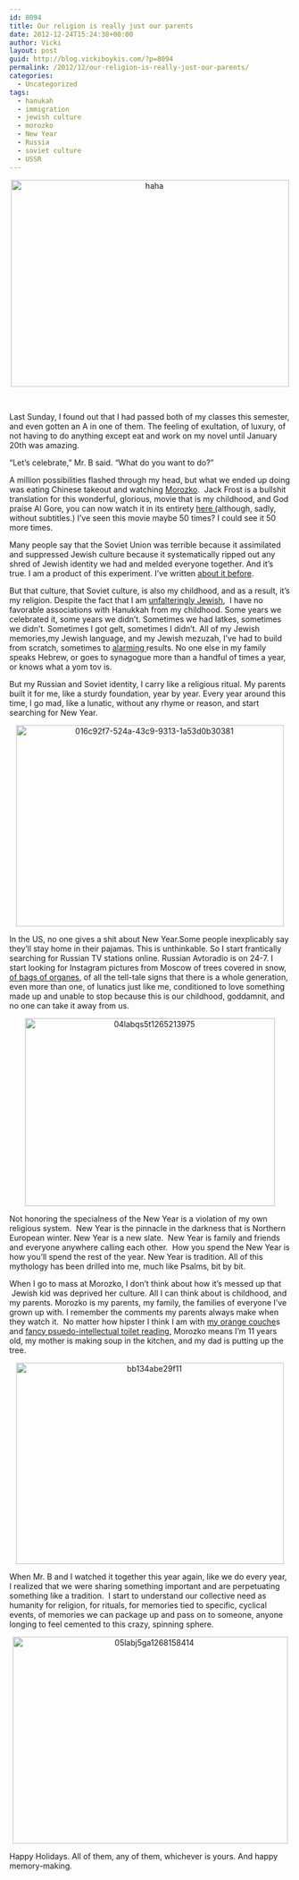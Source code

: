 ```yaml
---
id: 8094
title: Our religion is really just our parents
date: 2012-12-24T15:24:38+00:00
author: Vicki
layout: post
guid: http://blog.vickiboykis.com/?p=8094
permalink: /2012/12/our-religion-is-really-just-our-parents/
categories:
  - Uncategorized
tags:
  - hanukah
  - immigration
  - jewish culture
  - morozko
  - New Year
  - Russia
  - soviet culture
  - USSR
---
```

<p style="text-align: center;">
  <a href="http://blog.vickiboykis.com/2012/12/our-religion-is-really-just-our-parents/haha/" rel="attachment wp-att-8095"><img class="aligncenter  wp-image-8095" alt="haha" src="http://blog.vickiboykis.com/wp-content/uploads/2012/12/haha.jpg" width="498" height="370" /></a>
</p>

&nbsp;

Last Sunday, I found out that I had passed both of my classes this semester, and even gotten an A in one of them. The feeling of exultation, of luxury, of not having to do anything except eat and work on my novel until January 20th was amazing.

&#8220;Let&#8217;s celebrate,&#8221; Mr. B said. &#8220;What do you want to do?&#8221;

<!--more-->

A million possibilities flashed through my head, but what we ended up doing was eating Chinese takeout and watching <a href="http://en.wikipedia.org/wiki/Jack_Frost_(1964_film)" target="_blank">Morozko</a>.  Jack Frost is a bullshit translation for this wonderful, glorious, movie that is my childhood, and God praise Al Gore, you can now watch it in its entirety <a href="http://www.youtube.com/watch?v=RXvEUeM34qs" target="_blank">here (</a>although, sadly, without subtitles.) I&#8217;ve seen this movie maybe 50 times? I could see it 50 more times.

Many people say that the Soviet Union was terrible because it assimilated and suppressed Jewish culture because it systematically ripped out any shred of Jewish identity we had and melded everyone together. And it&#8217;s true. I am a product of this experiment. I&#8217;ve written <a href="http://blog.vickiboykis.com/2009/11/whats-the-deal-with-the-russian-new-year-tree/" target="_blank">about it before</a>.

But that culture, that Soviet culture, is also my childhood, and as a result, it&#8217;s my religion. Despite the fact that I am <a href="http://blog.vickiboykis.com/tag/jewishness/" target="_blank">unfalteringly Jewish</a>,  I have no favorable associations with Hanukkah from my childhood. Some years we celebrated it, some years we didn&#8217;t. Sometimes we had latkes, sometimes we didn&#8217;t. Sometimes I got gelt, sometimes I didn&#8217;t. All of my Jewish memories,my Jewish language, and my Jewish mezuzah, I&#8217;ve had to build from scratch, sometimes to <a href="http://blog.vickiboykis.com/2011/05/mezuzah-snafus/" target="_blank">alarming </a>results. No one else in my family speaks Hebrew, or goes to synagogue more than a handful of times a year, or knows what a yom tov is.

But my Russian and Soviet identity, I carry like a religious ritual. My parents built it for me, like a sturdy foundation, year by year. Every year around this time, I go mad, like a lunatic, without any rhyme or reason, and start searching for New Year.

<p style="text-align: center;">
  <a href="http://blog.vickiboykis.com/2012/12/our-religion-is-really-just-our-parents/016c92f7-524a-43c9-9313-1a53d0b30381/" rel="attachment wp-att-8098"><img class="aligncenter  wp-image-8098" alt="016c92f7-524a-43c9-9313-1a53d0b30381" src="http://blog.vickiboykis.com/wp-content/uploads/2012/12/016c92f7-524a-43c9-9313-1a53d0b30381.jpg" width="480" height="360" /></a>
</p>

In the US, no one gives a shit about New Year.Some people inexplicably say they&#8217;ll stay home in their pajamas. This is unthinkable. So I start frantically searching for Russian TV stations online. Russian Avtoradio is on 24-7. I start looking for Instagram pictures from Moscow of trees covered in snow, <a href="http://learnrussian.rt.com/speak-russian/russian-new-year" target="_blank">of bags of organes</a>, of all the tell-tale signs that there is a whole generation, even more than one, of lunatics just like me, conditioned to love something made up and unable to stop because this is our childhood, goddamnit, and no one can take it away from us.

<p style="text-align: center;">
  <a href="http://blog.vickiboykis.com/2012/12/our-religion-is-really-just-our-parents/04labqs5t1265213975/" rel="attachment wp-att-8100"><img class="aligncenter  wp-image-8100" alt="04labqs5t1265213975" src="http://blog.vickiboykis.com/wp-content/uploads/2012/12/04labqs5t1265213975.jpg" width="448" height="336" /></a>
</p>

Not honoring the specialness of the New Year is a violation of my own religious system.  New Year is the pinnacle in the darkness that is Northern European winter. New Year is a new slate.  New Year is family and friends and everyone anywhere calling each other.  How you spend the New Year is how you&#8217;ll spend the rest of the year. New Year is tradition. All of this mythology has been drilled into me, much like Psalms, bit by bit.

When I go to mass at Morozko, I don&#8217;t think about how it&#8217;s messed up that  Jewish kid was deprived her culture. All I can think about is childhood, and my parents. Morozko is my parents, my family, the families of everyone I&#8217;ve grown up with. I remember the comments my parents always make when they watch it.  No matter how hipster I think I am with <a href="http://blog.vickiboykis.com/2012/04/new-york-on-a-whim/" target="_blank">my orange couche</a>s and <a href="http://blog.vickiboykis.com/2012/10/books-paris-i-love-you-but-youre-bringing-me-down/" target="_blank">fancy psuedo-intellectual toilet reading</a>, Morozko means I&#8217;m 11 years old, my mother is making soup in the kitchen, and my dad is putting up the tree.

<p style="text-align: center;">
  <a href="http://blog.vickiboykis.com/2012/12/our-religion-is-really-just-our-parents/bb134abe29f11/" rel="attachment wp-att-8097"><img class="aligncenter  wp-image-8097" alt="bb134abe29f11" src="http://blog.vickiboykis.com/wp-content/uploads/2012/12/bb134abe29f11.jpg" width="480" height="360" /></a>
</p>

When Mr. B and I watched it together this year again, like we do every year, I realized that we were sharing something important and are perpetuating something like a tradition.  I start to understand our collective need as humanity for religion, for rituals, for memories tied to specific, cyclical events, of memories we can package up and pass on to someone, anyone longing to feel cemented to this crazy, spinning sphere.

<p style="text-align: center;">
  <a href="http://blog.vickiboykis.com/2012/12/our-religion-is-really-just-our-parents/05labj5ga1268158414/" rel="attachment wp-att-8099"><img class="aligncenter  wp-image-8099" alt="05labj5ga1268158414" src="http://blog.vickiboykis.com/wp-content/uploads/2012/12/05labj5ga1268158414.jpg" width="493" height="370" /></a>
</p>

Happy Holidays. All of them, any of them, whichever is yours. And happy memory-making.

&nbsp;